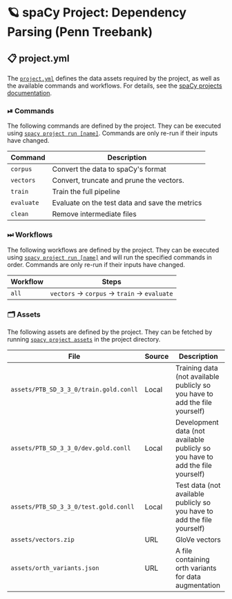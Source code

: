 <!-- SPACY PROJECT: AUTO-GENERATED DOCS START (do not remove) -->

# 🪐 spaCy Project: Dependency Parsing (Penn Treebank)

## 📋 project.yml

The [`project.yml`](project.yml) defines the data assets required by the
project, as well as the available commands and workflows. For details, see the
[spaCy projects documentation](https://spacy.io/usage/projects).

### ⏯ Commands

The following commands are defined by the project. They
can be executed using [`spacy project run [name]`](https://spacy.io/api/cli#project-run).
Commands are only re-run if their inputs have changed.

| Command | Description |
| --- | --- |
| `corpus` | Convert the data to spaCy's format |
| `vectors` | Convert, truncate and prune the vectors. |
| `train` | Train the full pipeline |
| `evaluate` | Evaluate on the test data and save the metrics |
| `clean` | Remove intermediate files |

### ⏭ Workflows

The following workflows are defined by the project. They
can be executed using [`spacy project run [name]`](https://spacy.io/api/cli#project-run)
and will run the specified commands in order. Commands are only re-run if their
inputs have changed.

| Workflow | Steps |
| --- | --- |
| `all` | `vectors` &rarr; `corpus` &rarr; `train` &rarr; `evaluate` |

### 🗂 Assets

The following assets are defined by the project. They can
be fetched by running [`spacy project assets`](https://spacy.io/api/cli#project-assets)
in the project directory.

| File | Source | Description |
| --- | --- | --- |
| `assets/PTB_SD_3_3_0/train.gold.conll` | Local | Training data (not available publicly so you have to add the file yourself) |
| `assets/PTB_SD_3_3_0/dev.gold.conll` | Local | Development data (not available publicly so you have to add the file yourself) |
| `assets/PTB_SD_3_3_0/test.gold.conll` | Local | Test data (not available publicly so you have to add the file yourself) |
| `assets/vectors.zip` | URL | GloVe vectors |
| `assets/orth_variants.json` | URL | A file containing orth variants for data augmentation |

<!-- SPACY PROJECT: AUTO-GENERATED DOCS END (do not remove) -->
